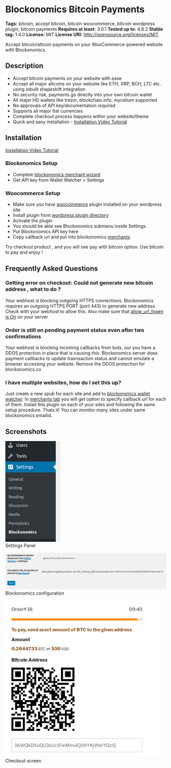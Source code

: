 # Blockonomics Bitcoin Payments #
**Tags:** bitcoin, accept bitcoin, bitcoin woocommerce, bitcoin wordpress plugin, bitcoin payments
**Requires at least:** 3.0.1
**Tested up to:** 4.8.2
**Stable tag:** 1.4.0
**License:** MIT
**License URI:** http://opensource.org/licenses/MIT

Accept bitcoin/altcoin payments on your WooCommerce-powered website with Blockonomics.

## Description ##

- Accept bitcoin payments on your website with ease
- Accept all major altcoins on your website like ETH, XRP, BCH, LTC etc. using inbuilt shapeshift integration
- No security risk, payments go directly into your own bitcoin wallet
- All major HD wallets like trezor, blockchain.info, mycelium supported
- No approvals of API key/documentation required
- Supports all major fiat currencies
- Complete checkout process happens within your website/theme 
- Quick and easy installation - [Installation Video Tutorial](https://www.youtube.com/watch?v=E5nvTeuorE4)

## Installation ##

[Installation Video Tutorial](https://www.youtube.com/watch?v=E5nvTeuorE4)

### Blockonomics Setup ###
- Complete [blockonomics merchant wizard](https://www.blockonomics.co/merchants) 
- Get API key from Wallet Watcher > Settings

### Woocommerce Setup ###
- Make sure you have [woocommerce](https://wordpress.org/plugins/woocommerce/) plugin installed on your wordpress site
- Install plugin from [wordpress plugin directory](https://wordpress.org/plugins/blockonomics-bitcoin-payments/)
- Activate the plugin
- You should be able see Blockonomics submenu inside Settings.  
- Put Blockonomics API key here
- Copy callback url and put into blockonomics [merchants](https://www.blockonomics.co/merchants)

Try checkout product , and you will see pay with bitcoin option.
Use bitcoin to pay and enjoy !

## Frequently Asked Questions ##

### Getting error on checkout: Could not generate new bitcoin address , what to do ? ###
Your webhost is blocking outgoing HTTPS connections. Blockonomics requires an outgoing HTTPS PORT (port 443) to generate new address. Check with your webhost to allow this. Also make sure that [allow\_url\_fopen is _On_](https://www.crybit.com/enable-allow_url_fopen/) on your server 

### Order is still on pending payment status even after two confirmations  ###
Your webhost is blocking incoming callbacks from bots, our you have a DDOS protection in place that is causing this. Blockonomics server does payment callbacks to update trasnsaction status and cannot emulate a browser accessing your website. Remove the DDOS protection for blockonomics.co 

### I have multiple websites, how do I set this up? ###
Just create a new xpub for each site and add to [blockonomics wallet watcher](https://www.blockonomics/blockonomics). In [merchants tab](https://www.blockonomics.co/merchants) you will get option to specify callback url for each of them.  Install this plugin on each of your sites and following the same setup procedure.  Thats it! You can monitor many sites under same blockonomics emailid.

## Screenshots ##

![](assets-wp-repo/screenshot-1.png)    
Settings Panel  

![](assets-wp-repo/screenshot-2.png)  
Blockonomics configuration  

![](assets-wp-repo/screenshot-3.png)    
Checkout screen
